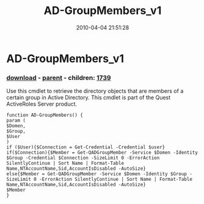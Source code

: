 ﻿---
pid:            1738
poster:         Angel-Keeper
title:          AD-GroupMembers_v1
date:           2010-04-04 21:51:28
format:         posh
parent:         1736
parent:         1736
children:       1739
---

# AD-GroupMembers_v1

### [download](1738.ps1) - [parent](1736.md) - children: [1739](1739.md)

Use this cmdlet to retrieve the directory objects that are members of a certain group in Active Directory.
This cmdlet is part of the Quest ActiveRoles Server product.

```posh
function AD-GroupMembers() {
param (
$Domen,
$Group,
$User
)
if ($User){$Connection = Get-Credential -Credential $user}
if($Connection){$Member = Get-QADGroupMember -Service $Domen -Identity $Group -Credential $Connection -SizeLimit 0 -ErrorAction SilentlyContinue | Sort Name | Format-Table Name,NTAccountName,Sid,AccountIsDisabled -AutoSize}
else{$Member = Get-QADGroupMember -Service $Domen -Identity $Group -SizeLimit 0 -ErrorAction SilentlyContinue | Sort Name | Format-Table Name,NTAccountName,Sid,AccountIsDisabled -AutoSize}
$Member
}
```
